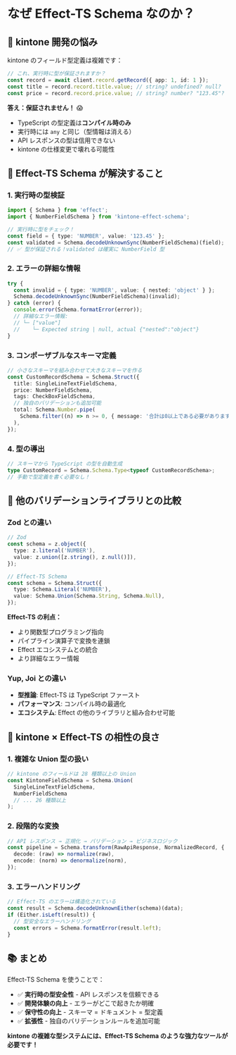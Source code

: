 # なぜ Effect-TS Schema なのか？

## 🤔 kintone 開発の悩み

kintone のフィールド型定義は複雑です：

```typescript
// これ、実行時に型が保証されますか？
const record = await client.record.getRecord({ app: 1, id: 1 });
const title = record.record.title.value; // string? undefined? null?
const price = record.record.price.value; // string? number? "123.45"?
```

**答え：保証されません！** 😱

- TypeScript の型定義は**コンパイル時のみ**
- 実行時には `any` と同じ（型情報は消える）
- API レスポンスの型は信用できない
- kintone の仕様変更で壊れる可能性

## 💪 Effect-TS Schema が解決すること

### 1. **実行時の型検証**

```typescript
import { Schema } from 'effect';
import { NumberFieldSchema } from 'kintone-effect-schema';

// 実行時に型をチェック！
const field = { type: 'NUMBER', value: '123.45' };
const validated = Schema.decodeUnknownSync(NumberFieldSchema)(field);
// ✅ 型が保証される！validated は確実に NumberField 型
```

### 2. **エラーの詳細な情報**

```typescript
try {
  const invalid = { type: 'NUMBER', value: { nested: 'object' } };
  Schema.decodeUnknownSync(NumberFieldSchema)(invalid);
} catch (error) {
  console.error(Schema.formatError(error));
  // 詳細なエラー情報:
  // └─ ["value"]
  //    └─ Expected string | null, actual {"nested":"object"}
}
```

### 3. **コンポーザブルなスキーマ定義**

```typescript
// 小さなスキーマを組み合わせて大きなスキーマを作る
const CustomRecordSchema = Schema.Struct({
  title: SingleLineTextFieldSchema,
  price: NumberFieldSchema,
  tags: CheckBoxFieldSchema,
  // 独自のバリデーションも追加可能
  total: Schema.Number.pipe(
    Schema.filter((n) => n >= 0, { message: '合計は0以上である必要があります' })
  ),
});
```

### 4. **型の導出**

```typescript
// スキーマから TypeScript の型を自動生成
type CustomRecord = Schema.Schema.Type<typeof CustomRecordSchema>;
// 手動で型定義を書く必要なし！
```

## 🚀 他のバリデーションライブラリとの比較

### Zod との違い

```typescript
// Zod
const schema = z.object({
  type: z.literal('NUMBER'),
  value: z.union([z.string(), z.null()]),
});

// Effect-TS Schema
const schema = Schema.Struct({
  type: Schema.Literal('NUMBER'),
  value: Schema.Union(Schema.String, Schema.Null),
});
```

**Effect-TS の利点：**

- より関数型プログラミング指向
- パイプライン演算子で変換を連鎖
- Effect エコシステムとの統合
- より詳細なエラー情報

### Yup, Joi との違い

- **型推論**: Effect-TS は TypeScript ファースト
- **パフォーマンス**: コンパイル時の最適化
- **エコシステム**: Effect の他のライブラリと組み合わせ可能

## 🎯 kintone × Effect-TS の相性の良さ

### 1. **複雑な Union 型の扱い**

```typescript
// kintone のフィールドは 28 種類以上の Union
const KintoneFieldSchema = Schema.Union(
  SingleLineTextFieldSchema,
  NumberFieldSchema
  // ... 26 種類以上
);
```

### 2. **段階的な変換**

```typescript
// API レスポンス → 正規化 → バリデーション → ビジネスロジック
const pipeline = Schema.transform(RawApiResponse, NormalizedRecord, {
  decode: (raw) => normalize(raw),
  encode: (norm) => denormalize(norm),
});
```

### 3. **エラーハンドリング**

```typescript
// Effect-TS のエラーは構造化されている
const result = Schema.decodeUnknownEither(schema)(data);
if (Either.isLeft(result)) {
  // 型安全なエラーハンドリング
  const errors = Schema.formatError(result.left);
}
```

## 📚 まとめ

Effect-TS Schema を使うことで：

- ✅ **実行時の型安全性** - API レスポンスを信頼できる
- ✅ **開発体験の向上** - エラーがどこで起きたか明確
- ✅ **保守性の向上** - スキーマ = ドキュメント = 型定義
- ✅ **拡張性** - 独自のバリデーションルールを追加可能

**kintone の複雑な型システムには、Effect-TS Schema のような強力なツールが必要です！**
